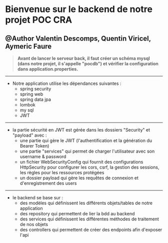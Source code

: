 # Bienvenue sur le backend de notre projet POC CRA
@Author Valentin Descomps, Quentin Viricel, Aymeric Faure
------------


> **Avant de lancer le serveur back, il faut créer un schéma mysql (dans notre projet, il s'appelle "pocdb") et vérifier la configuration dans application.properties.**
------------
- Notre application utilise les dépendances suivantes :
  - spring security
  - spring web
  - spring data jpa
  - lombok
  - my sql
  - JWT
------------
- la partie sécurité en JWT est gérée dans les dossiers "Security" et "payload" avec :
  - une partie qui gère le JWT (l'authentification et la génération du Bearer Token)
  - une partie "services" qui permet de charger l'utilisateur avec son username & password
  - un fichier WebSecurityConfig qui fournit des configurations HttpSecurity pour configurer les cors, csrf, la gestion des sessions, les règles pour les ressources protégées
  - un dossier payload qui gère les requêtes de connexion et d'enregistrement des users
------------
- le backend se base sur :
  - des modèles qui définissent les différents objets/tables de notre application
  - des repository qui permettent de lier la bdd au backend
  - des services qui définissent les différentes méthodes de traitement de nos objets
  - des controllers qui permettent de créer des endpoints afin d'exposer l'api
